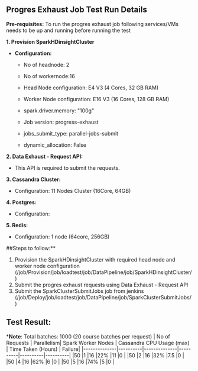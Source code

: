 ## Progres Exhaust Job Test Run Details

**Pre-requisites:** To run the progres exhaust job following services/VMs needs to be up and running before running the test

**1. Provision SparkHDinsightCluster**
- **Configuration:**
  
   - No of headnode: 2
  
  - No of workernode:16
  
   - Head Node configuration: E4 V3 (4 Cores, 32 GB RAM)
  
   - Worker Node configuration: E16 V3 (16 Cores, 128 GB RAM)
  
   - spark.driver.memory: "100g"
   
   - Job version: progress-exhaust
  
   - jobs_submit_type: parallel-jobs-submit
  
   - dynamic_allocation: False 
  
**2. Data Exhaust - Request API:** 
  - This API is required to submit the requests.
  
**3. Cassandra Cluster:**
  - Configuration: 11 Nodes Cluster (16Core, 64GB)
  
**4. Postgres:**
  - Configuration:
  
**5. Redis:**
  - Configuration: 1 node (64core, 256GB)

##Steps to follow:**
  1. Provision the SparkHDinsightCluster with required head node and worker node configuration (/job/Provision/job/loadtest/job/DataPipeline/job/SparkHDinsightCluster/)
  2. Submit the progres exhaust requests using Data Exhaust - Request API
  3. Submit the SparkClusterSubmitJobs job from jenkins (/job/Deploy/job/loadtest/job/DataPipeline/job/SparkClusterSubmitJobs/)

## Test Result:
***Note**: Total batches: 1000 (20 course batches per request)
| No of Requests | Parallelism| Spark Worker Nodes | Cassandra CPU Usage (max) | Time Taken (Hours) | Failure|
|--------------|----------|--------------|----------|----------|----------|
|50            |1         |16            |22%       |11        |0         |
|50            |2         |16            |32%       |7.5       |0         |
|50            |4         |16            |62%       |6         |0         |
|50            |5         |16            |74%       |5         |0         |

